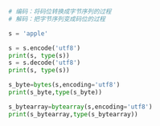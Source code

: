 
<BlogInfo id="1115" title="1.编码和解码" author="白日梦想猿" pv=0 read_times=0 pre_cost_time=0分13秒 category="文本和字节序列" tag_list="['文本和字节序列']" create_time="2022.02.22 12:20:54" update_time="2022.02.23 17:17:32" />

```python
# 编码：将码位转换成字节序列的过程
# 解码：把字节序列变成码位的过程

s = 'apple'

s = s.encode('utf8')
print(s, type(s))
s = s.decode('utf8')
print(s, type(s))

s_byte=bytes(s,encoding='utf8')
print(s_byte,type(s_byte))

s_bytearray=bytearray(s,encoding='utf8')
print(s_bytearray,type(s_bytearray))
```
